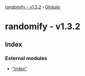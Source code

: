 [randomify - v1.3.2](README.md) › [Globals](globals.md)

# randomify - v1.3.2

## Index

### External modules

* ["index"](modules/_index_.md)
